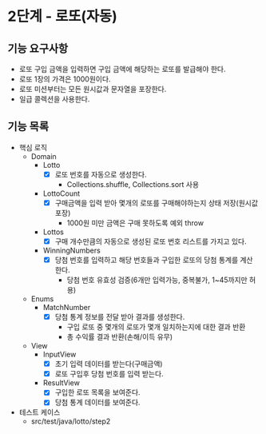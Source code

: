 # 2단계 - 로또(자동)

## 기능 요구사항
- 로또 구입 금액을 입력하면 구입 금액에 해당하는 로또를 발급해야 한다.
- 로또 1장의 가격은 1000원이다.
- 로또 미션부터는 모든 원시값과 문자열을 포장한다.
- 일급 콜렉션을 사용한다.

## 기능 목록
- 핵심 로직
  - Domain
    - Lotto
      - [x] 로또 번호를 자동으로 생성한다.
        - Collections.shuffle, Collections.sort 사용
    - LottoCount
      - [x] 구매금액을 입력 받아 몇개의 로또를 구매해야하는지 상태 저장(원시값 포장)
        - 1000원 미만 금액은 구매 못하도록 예외 throw
    - Lottos
      - [x] 구매 개수만큼의 자동으로 생성된 로또 번호 리스트를 가지고 있다.
    - WinningNumbers
      - [x] 당첨 번호를 입력하고 해당 번호들과 구입한 로또의 당첨 통계를 계산한다.
        - 당첨 번호 유효성 검증(6개만 입력가능, 중복불가, 1~45까지만 허용)
  - Enums
    - MatchNumber
      - [x] 당첨 통계 정보를 전달 받아 결과를 생성한다.
        - 구입 로또 중 몇개의 로또가 몇개 일치하는지에 대한 결과 반환
        - 총 수익률 결과 반환(손해/이득 유무)
  - View
    - InputView
      - [x] 초기 입력 데이터를 받는다(구매금액)
      - [x] 로또 구입후 당첨 번호를 입력 받는다.
    - ResultView
      - [x] 구입한 로또 목록을 보여준다.
      - [x] 당첨 통계 데이터를 보여준다.
- 테스트 케이스
  - src/test/java/lotto/step2